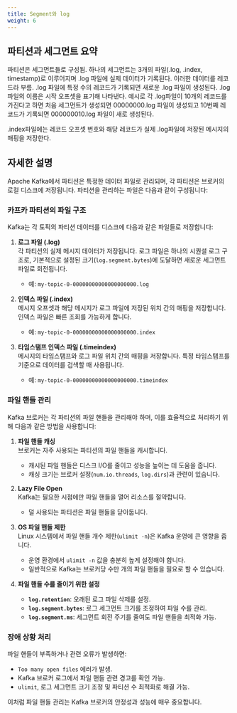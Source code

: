 ```yaml
---
title: Segment와 log
weight: 6
---
```

## 파티션과 세그먼트 요약
파티션은 세그먼트들로 구성됨. 하나의 세그먼트는 3개의 파일(.log, .index, timestamp)로 이루어지며 .log 파일에 실제 데이터가 기록된다. 이러한 데이터를 레코드라 부름. .log 파일에 특정 수의 레코드가 기록되면 새로운 .log 파일이 생성된다. .log 파일의 이름은 시작 오프셋을 표기해 나타낸다. 예시로 각 .log파일이 10개의 레코드를 가진다고 하면 처음 세그먼트가 생성되면 00000000.log 파일이 생성되고 10번째 레코드가 기록되면 000000010.log 파일이 새로 생성된다.

.index파일에는 레코드 오프셋 번호와 해당 레코드가 실제 .log파일에 저장된 메시지의 매핑을 저장한다.

## 자세한 설명
Apache Kafka에서 파티션은 특정한 데이터 파일로 관리되며, 각 파티션은 브로커의 로컬 디스크에 저장됩니다. 파티션을 관리하는 파일은 다음과 같이 구성됩니다:
### **카프카 파티션의 파일 구조**
Kafka는 각 토픽의 파티션 데이터를 디스크에 다음과 같은 파일들로 저장합니다:

1. **로그 파일 (.log)**  
   각 파티션의 실제 메시지 데이터가 저장됩니다. 로그 파일은 하나의 시퀀셜 로그 구조로, 기본적으로 설정된 크기(`log.segment.bytes`)에 도달하면 새로운 세그먼트 파일로 회전됩니다.

   - 예: `my-topic-0-00000000000000000000.log`

2. **인덱스 파일 (.index)**  
   메시지 오프셋과 해당 메시지가 로그 파일에 저장된 위치 간의 매핑을 저장합니다. 인덱스 파일은 빠른 조회를 가능하게 합니다.

   - 예: `my-topic-0-00000000000000000000.index`

3. **타임스탬프 인덱스 파일 (.timeindex)**  
   메시지의 타임스탬프와 로그 파일 위치 간의 매핑을 저장합니다. 특정 타임스탬프를 기준으로 데이터를 검색할 때 사용됩니다.

   - 예: `my-topic-0-00000000000000000000.timeindex`

### **파일 핸들 관리**
Kafka 브로커는 각 파티션의 파일 핸들을 관리해야 하며, 이를 효율적으로 처리하기 위해 다음과 같은 방법을 사용합니다:

1. **파일 핸들 캐싱**  
   브로커는 자주 사용되는 파티션의 파일 핸들을 캐시합니다.  
   - 캐시된 파일 핸들은 디스크 I/O를 줄이고 성능을 높이는 데 도움을 줍니다.  
   - 캐싱 크기는 브로커 설정(`num.io.threads`, `log.dirs`)과 관련이 있습니다.

2. **Lazy File Open**  
   Kafka는 필요한 시점에만 파일 핸들을 열어 리소스를 절약합니다.  
   - 덜 사용되는 파티션은 파일 핸들을 닫아둡니다.

3. **OS 파일 핸들 제한**  
   Linux 시스템에서 파일 핸들 개수 제한(`ulimit -n`)은 Kafka 운영에 큰 영향을 줍니다.  
   - 운영 환경에서 `ulimit -n` 값을 충분히 높게 설정해야 합니다.  
   - 일반적으로 Kafka는 브로커당 수만 개의 파일 핸들을 필요로 할 수 있습니다.

4. **파일 핸들 수를 줄이기 위한 설정**  
   - **`log.retention`**: 오래된 로그 파일 삭제를 설정.  
   - **`log.segment.bytes`**: 로그 세그먼트 크기를 조정하여 파일 수를 관리.  
   - **`log.segment.ms`**: 세그먼트 회전 주기를 줄여도 파일 핸들을 최적화 가능.

### **장애 상황 처리**
파일 핸들이 부족하거나 관련 오류가 발생하면:
- `Too many open files` 에러가 발생.  
- Kafka 브로커 로그에서 파일 핸들 관련 경고를 확인 가능.  
- `ulimit`, 로그 세그먼트 크기 조정 및 파티션 수 최적화로 해결 가능.  

이처럼 파일 핸들 관리는 Kafka 브로커의 안정성과 성능에 매우 중요합니다.